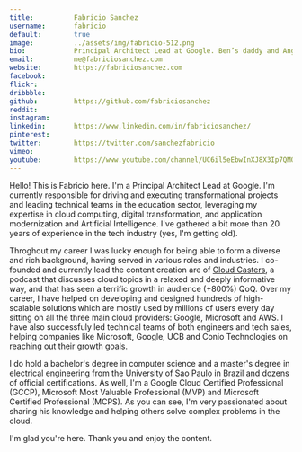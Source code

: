 ```yaml
---
title:          Fabricio Sanchez
username:       fabricio
default:        true
image:          ../assets/img/fabricio-512.png
bio:            Principal Architect Lead at Google. Ben’s daddy and Angie’s husband. Crazy about tech, books, cinema, music and tennis. Writter and Podcaster.
email:          me@fabriciosanchez.com
website:        https://fabriciosanchez.com
facebook:       
flickr:         
dribbble:       
github:         https://github.com/fabriciosanchez
reddit:         
instagram:      
linkedin:       https://www.linkedin.com/in/fabriciosanchez/
pinterest:      
twitter:        https://twitter.com/sanchezfabricio
vimeo:          
youtube:        https://www.youtube.com/channel/UC6il5eEbwInXJ8X3Ip7QMQw
---
```


Hello! This is Fabricio here. I'm a Principal Architect Lead at Google. I'm currently responsible for driving and executing transformational projects and leading technical teams in the education sector, leveraging my expertise in cloud computing, digital transformation, and application modernization and Artificial Intelligence. I've gathered a bit more than 20 years of experience in the tech industry (yes, I'm getting old).

Throghout my career I was lucky enough for being able to form a diverse and rich background, having served in various roles and industries. I co-founded and currently lead the content creation are of [Cloud Casters](https://cloudcasters.io), a podcast that discusses cloud topics in a relaxed and deeply informative way, and that has seen a terrific growth in audience (+800%) QoQ. Over my career, I have helped on developing and designed hundreds of high-scalable solutions which are mostly used by millions of users every day sitting on all the three main cloud providers: Google, Microsoft and AWS. I have also successfuly led technical teams of both engineers and tech sales, helping companies like Microsoft, Google, UCB and Conio Technologies on reaching out their growth goals.

I do hold a bachelor's degree in computer science and a master's degree in electrical engineering from the University of Sao Paulo in Brazil and dozens of official certifications. As well, I'm a Google Cloud Certified Professional (GCCP), Microsoft Most Valuable Professional (MVP) and Microsoft Certified Professional (MCPS). As you can see, I'm very passionated about sharing his knowledge and helping others solve complex problems in the cloud.

I'm glad you're here. Thank you and enjoy the content.